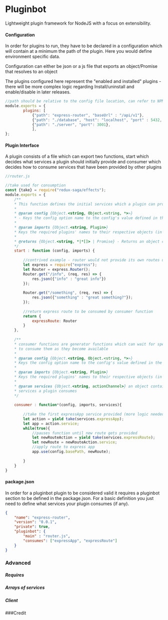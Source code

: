 # Pluginbot 

Lightweight plugin framework for NodeJS with a focus on extensibility.

#### Configuration
In order for plugins to run, they have to be declared in a configuration 
which will contain at a minimum the path of the plugin. Here you would define
environment specific data.

Configuration can either be json or a js file that exports an object/Promise that resolves to an object 

The plugins configured here represent the "enabled and installed" plugins - there will be more complex logic regarding
Install/uninstall and enable/disable in later releases. 




```js
//path should be relative to the config file location, can refer to NPM modules as well
module.exports = {
        plugins: [
            {"path": "express-router", "baseUrl" : "/api/v1"},
            {"path": "./database", "host": "localhost", "port" : 5432, "username" : "admin", "database" : "my_app_db"},
            {"path": "./server", "port": 3001},
            ],
};
```


#### Plugin Interface  
A plugin consists of a file which can export two functions, start which decides what services a plugin should initially provide
and consumer which decides how to consume services that have been provided by other plugins 


```js
//router.js

//take used for consumption
const {take} = require("redux-saga/effects");
module.exports = {
    /**
    * This function defines the initial services which a plugin can provide
    * 
    * @param config {Object.<string, Object.<string, *>>} 
    * - Keys the config option name to the config's value defined in the Pluginbot configuration
    *  
    * @param imports {Object.<string, Plugin>} 
    * Keys the required plugins' names to their respective objects (in an initialized state)
    * 
    * @returns {Object.<string, *|*[]> | Promise} - Returns an object containing provided services keyed by service name
    */
    start : function (config, imports) {
        
        //contrived example - router would not provide its own routes usually...
        let express = require("express");
        let Router = express.Router();
        Router.get("/info", (req, res) => {
            res.json({"info" : "great info"})
        });
        
        Router.get("/something", (req, res) => {
            res.json({"something" : "great something?"});
        });
        
        //return express route to be consumed by consumer function
        return {
            expressRoute: Router
        }
    },
    
    /**
    * consumer functions are generator functions which can wait for specific services to be provided and define how 
    * to consume them as they become available
    * 
    * @param config {Object.<string, Object.<string, *>>} 
    * Keys the config option name to the config's value defined in the Pluginbot configuration
    * 
    * @param imports {Object.<string, Plugin>} 
    * Keys the required plugins' names to their respective objects (in an initialized state)
    * 
    * @param services {Object.<string, actionChannel>} an object containing actionChannels for each of the different
    * services a plugin consumes
    */
    
    consumer : function*(config, imports, services){
        
        //take the first expressApp service provided (more logic needed to handle multiple express apps)
        let action = yield take(services.expressApp);
        let app = action.service;
        while(true){
            //pauses function until new route gets provided
            let newRouteAction = yield take(services.expressRoute);
            let newRoute = newRouteAction.service;
            //apply route to express app
            app.use(config.basePath, newRoute);
            
        }
    }
}
```



 
#### package.json
In order for a pluginbot plugin to be considered valid it requires a pluginbot 
section to be defined in the package.json. For a basic definition you just need 
to define what services your plugin consumes (if any).
```json
{
    "name": "express-router",
    "version": "0.0.1",
    "private": true,
    "pluginbot": {
        "main" : "router.js", 
        "consumes": ["expressApp", "expressRoute"]
    }
}
```



### Advanced
##### Requires
##### Arrays of services
##### Client


###Credit
